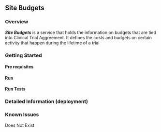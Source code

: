## Site Budgets

### Overview
***Site Budgets*** is a service that holds the information on budgets that are tied into Clinical Trial Aggreement. 
It defines the costs and budgets on certain activity that happen during the lifetime of a trial

### Getting Started


#### Pre requisites

#### Run

#### Run Tests

### Detailed Information (deployment)

### Known Issues
Does Not Exist
